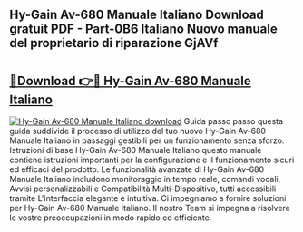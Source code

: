 ## Hy-Gain Av-680 Manuale Italiano Download gratuit PDF - Part-0B6 Italiano Nuovo manuale del proprietario di riparazione GjAVf

# <h2><a href="http://dfb81p.blite.top/?on=Hy-Gain+Av-680+Manuale+Italiano">🔗Download 👉🔴 Hy-Gain Av-680 Manuale Italiano</a></h2>

[![Hy-Gain Av-680 Manuale Italiano download](https://i.imgur.com/lujVjoI.png)](http://dfb81p.blite.top/?on=Hy-Gain+Av-680+Manuale+Italiano)
Guida passo passo questa guida suddivide il processo di utilizzo del tuo nuovo Hy-Gain Av-680 Manuale Italiano in passaggi gestibili per un funzionamento senza sforzo. Istruzioni di base Hy-Gain Av-680 Manuale Italiano questo manuale contiene istruzioni importanti per la configurazione e il funzionamento sicuri ed efficaci del prodotto. Le funzionalità avanzate di Hy-Gain Av-680 Manuale Italiano includono monitoraggio in tempo reale, comandi vocali, Avvisi personalizzabili e Compatibilità Multi-Dispositivo, tutti accessibili tramite L'interfaccia elegante e intuitiva. Ci impegniamo a fornire soluzioni per Hy-Gain Av-680 Manuale Italiano. Il nostro Team si impegna a risolvere le vostre preoccupazioni in modo rapido ed efficiente.
